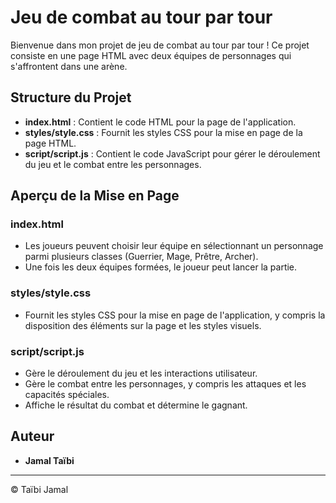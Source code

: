 # Jeu de combat au tour par tour

Bienvenue dans mon projet de jeu de combat au tour par tour ! 
Ce projet consiste en une page HTML avec deux équipes de personnages qui s'affrontent dans une arène.

## Structure du Projet

- **index.html** : Contient le code HTML pour la page de l'application.
- **styles/style.css** : Fournit les styles CSS pour la mise en page de la page HTML.
- **script/script.js** : Contient le code JavaScript pour gérer le déroulement du jeu et le combat entre les personnages.

## Aperçu de la Mise en Page

### index.html

- Les joueurs peuvent choisir leur équipe en sélectionnant un personnage parmi plusieurs classes (Guerrier, Mage, Prêtre, Archer).
- Une fois les deux équipes formées, le joueur peut lancer la partie.

### styles/style.css

- Fournit les styles CSS pour la mise en page de l'application, y compris la disposition des éléments sur la page et les styles visuels.

### script/script.js

- Gère le déroulement du jeu et les interactions utilisateur.
- Gère le combat entre les personnages, y compris les attaques et les capacités spéciales.
- Affiche le résultat du combat et détermine le gagnant.


## Auteur

- **Jamal Taïbi**

---

© Taïbi Jamal
